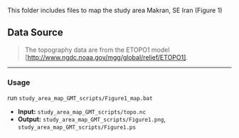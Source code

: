 This folder includes files to map the study area Makran, SE Iran (Figure 1)

## Data Source
> The topography data are from the ETOPO1 model [http://www.ngdc.noaa.gov/mgg/global/relief/ETOPO1].  

---

### Usage
run `study_area_map_GMT_scripts/Figure1_map.bat`
- **Input:** `study_area_map_GMT_scripts/topo.nc`
- **Output:** `study_area_map_GMT_scripts/Figure1.png`, `study_area_map_GMT_scripts/Figure1.ps`
